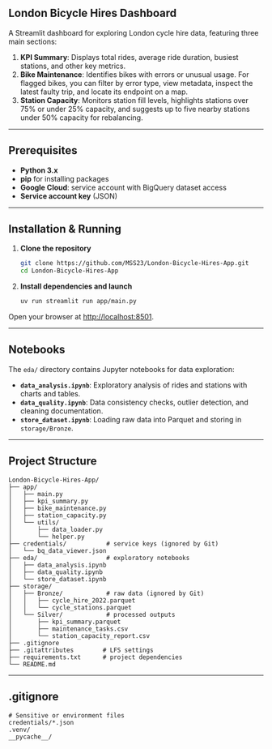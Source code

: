 ## London Bicycle Hires Dashboard

A Streamlit dashboard for exploring London cycle hire data, featuring three main sections:

1. **KPI Summary**: Displays total rides, average ride duration, busiest stations, and other key metrics.
2. **Bike Maintenance**: Identifies bikes with errors or unusual usage. For flagged bikes, you can filter by error type, view metadata, inspect the latest faulty trip, and locate its endpoint on a map.
3. **Station Capacity**: Monitors station fill levels, highlights stations over 75% or under 25% capacity, and suggests up to five nearby stations under 50% capacity for rebalancing.

---

## Prerequisites

* **Python 3.x**
* **pip** for installing packages
* **Google Cloud**: service account with BigQuery dataset access
* **Service account key** (JSON)

---

## Installation & Running

1. **Clone the repository**

   ```bash
   git clone https://github.com/MSS23/London-Bicycle-Hires-App.git
   cd London-Bicycle-Hires-App
   ```
2. **Install dependencies and launch**

   ```bash
   uv run streamlit run app/main.py
   ```

Open your browser at [http://localhost:8501](http://localhost:8501).

---

## Notebooks

The `eda/` directory contains Jupyter notebooks for data exploration:

* **`data_analysis.ipynb`**: Exploratory analysis of rides and stations with charts and tables.
* **`data_quality.ipynb`**: Data consistency checks, outlier detection, and cleaning documentation.
* **`store_dataset.ipynb`**: Loading raw data into Parquet and storing in `storage/Bronze`.

---

## Project Structure

```
London-Bicycle-Hires-App/
├── app/
│   ├── main.py
│   ├── kpi_summary.py
│   ├── bike_maintenance.py
│   ├── station_capacity.py
│   └── utils/
│       ├── data_loader.py
│       └── helper.py
├── credentials/           # service keys (ignored by Git)
│   └── bq_data_viewer.json
├── eda/                   # exploratory notebooks
│   ├── data_analysis.ipynb
│   ├── data_quality.ipynb
│   └── store_dataset.ipynb
├── storage/
│   ├── Bronze/            # raw data (ignored by Git)
│   │   ├── cycle_hire_2022.parquet
│   │   └── cycle_stations.parquet
│   └── Silver/            # processed outputs
│       ├── kpi_summary.parquet
│       ├── maintenance_tasks.csv
│       └── station_capacity_report.csv
├── .gitignore
├── .gitattributes        # LFS settings
├── requirements.txt      # project dependencies
└── README.md
```

---

## .gitignore

```
# Sensitive or environment files
credentials/*.json
.venv/
__pycache__/
```
